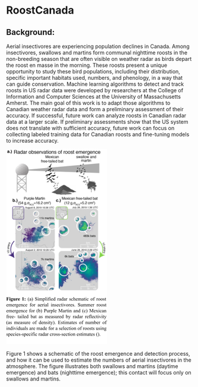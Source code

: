 # RoostCanada
## Background: 
Aerial insectivores are experiencing population declines in Canada. Among insectivores, swallows and martins form communal nighttime roosts in the non-breeding season that are often visible on weather radar as birds depart the roost en masse in the morning. These roosts present a unique opportunity to study these bird populations, including their distribution, specific important habitats used, numbers, and phenology, in a way that can guide conservation. Machine learning algorithms to detect and track roosts in US radar data were developed by researchers at the College of Information and Computer Sciences at the University of Massachusetts Amherst. The main goal of this work is to adapt those algorithms to Canadian weather radar data and form a preliminary assessment of their accuracy. If successful, future work can analyze roosts in Canadian radar data at a larger scale. If preliminary assessments show that the US system does not translate with sufficient accuracy, future work can focus on collecting labeled training data for Canadian roosts and fine-tuning models to increase accuracy.


![Figure 1](./docs/assets/image1.png)


Figure 1 shows a schematic of the roost emergence and detection process, and how it can be used to estimate the numbers of aerial insectivores in the atmosphere. The figure illustrates both swallows and martins (daytime emergence) and bats (nighttime emergence); this contact will focus only on swallows and martins.


